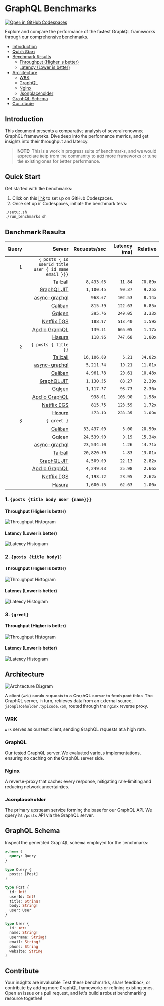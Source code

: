 # GraphQL Benchmarks <!-- omit from toc -->

[![Open in GitHub Codespaces](https://github.com/codespaces/badge.svg)](https://codespaces.new/tailcallhq/graphql-benchmarks)

Explore and compare the performance of the fastest GraphQL frameworks through our comprehensive benchmarks.

- [Introduction](#introduction)
- [Quick Start](#quick-start)
- [Benchmark Results](#benchmark-results)
  - [Throughput (Higher is better)](#throughput-higher-is-better)
  - [Latency (Lower is better)](#latency-lower-is-better)
- [Architecture](#architecture)
  - [WRK](#wrk)
  - [GraphQL](#graphql)
  - [Nginx](#nginx)
  - [Jsonplaceholder](#jsonplaceholder)
- [GraphQL Schema](#graphql-schema)
- [Contribute](#contribute)

[Tailcall]: https://github.com/tailcallhq/tailcall
[Gqlgen]: https://github.com/99designs/gqlgen
[Apollo GraphQL]: https://github.com/apollographql/apollo-server
[Netflix DGS]: https://github.com/netflix/dgs-framework
[Caliban]: https://github.com/ghostdogpr/caliban
[async-graphql]: https://github.com/async-graphql/async-graphql
[Hasura]: https://github.com/hasura/graphql-engine
[GraphQL JIT]: https://github.com/zalando-incubator/graphql-jit

## Introduction

This document presents a comparative analysis of several renowned GraphQL frameworks. Dive deep into the performance metrics, and get insights into their throughput and latency.

> **NOTE:** This is a work in progress suite of benchmarks, and we would appreciate help from the community to add more frameworks or tune the existing ones for better performance.

## Quick Start

Get started with the benchmarks:

1. Click on this [link](https://codespaces.new/tailcallhq/graphql-benchmarks) to set up on GitHub Codespaces.
2. Once set up in Codespaces, initiate the benchmark tests:

```bash
./setup.sh
./run_benchmarks.sh
```

## Benchmark Results

<!-- PERFORMANCE_RESULTS_START -->

| Query | Server | Requests/sec | Latency (ms) | Relative |
|-------:|--------:|--------------:|--------------:|---------:|
| 1 | `{ posts { id userId title user { id name email }}}` |
|| [Tailcall] | `8,433.05` | `11.84` | `70.89x` |
|| [GraphQL JIT] | `1,100.45` | `90.37` | `9.25x` |
|| [async-graphql] | `968.67` | `102.53` | `8.14x` |
|| [Caliban] | `815.39` | `122.63` | `6.85x` |
|| [Gqlgen] | `395.76` | `249.05` | `3.33x` |
|| [Netflix DGS] | `188.97` | `513.40` | `1.59x` |
|| [Apollo GraphQL] | `139.11` | `666.05` | `1.17x` |
|| [Hasura] | `118.96` | `747.68` | `1.00x` |
| 2 | `{ posts { title }}` |
|| [Tailcall] | `16,106.60` | `6.21` | `34.02x` |
|| [async-graphql] | `5,211.74` | `19.21` | `11.01x` |
|| [Caliban] | `4,961.78` | `20.61` | `10.48x` |
|| [GraphQL JIT] | `1,130.55` | `88.27` | `2.39x` |
|| [Gqlgen] | `1,117.77` | `98.73` | `2.36x` |
|| [Apollo GraphQL] | `938.01` | `106.90` | `1.98x` |
|| [Netflix DGS] | `815.75` | `123.59` | `1.72x` |
|| [Hasura] | `473.40` | `233.35` | `1.00x` |
| 3 | `{ greet }` |
|| [Caliban] | `33,437.00` | `3.00` | `20.90x` |
|| [Gqlgen] | `24,539.90` | `9.19` | `15.34x` |
|| [async-graphql] | `23,534.10` | `4.26` | `14.71x` |
|| [Tailcall] | `20,820.30` | `4.83` | `13.01x` |
|| [GraphQL JIT] | `4,509.09` | `22.13` | `2.82x` |
|| [Apollo GraphQL] | `4,249.03` | `25.98` | `2.66x` |
|| [Netflix DGS] | `4,193.12` | `28.95` | `2.62x` |
|| [Hasura] | `1,600.15` | `62.63` | `1.00x` |

<!-- PERFORMANCE_RESULTS_END -->



### 1. `{posts {title body user {name}}}`
#### Throughput (Higher is better)

![Throughput Histogram](assets/req_sec_histogram1.png)

#### Latency (Lower is better)

![Latency Histogram](assets/latency_histogram1.png)

### 2. `{posts {title body}}`
#### Throughput (Higher is better)

![Throughput Histogram](assets/req_sec_histogram2.png)

#### Latency (Lower is better)

![Latency Histogram](assets/latency_histogram2.png)

### 3. `{greet}`
#### Throughput (Higher is better)

![Throughput Histogram](assets/req_sec_histogram3.png)

#### Latency (Lower is better)

![Latency Histogram](assets/latency_histogram3.png)

## Architecture

![Architecture Diagram](assets/architecture.png)

A client (`wrk`) sends requests to a GraphQL server to fetch post titles. The GraphQL server, in turn, retrieves data from an external source, `jsonplaceholder.typicode.com`, routed through the `nginx` reverse proxy.

### WRK

`wrk` serves as our test client, sending GraphQL requests at a high rate.

### GraphQL

Our tested GraphQL server. We evaluated various implementations, ensuring no caching on the GraphQL server side.

### Nginx

A reverse-proxy that caches every response, mitigating rate-limiting and reducing network uncertainties.

### Jsonplaceholder

The primary upstream service forming the base for our GraphQL API. We query its `/posts` API via the GraphQL server.

## GraphQL Schema

Inspect the generated GraphQL schema employed for the benchmarks:

```graphql
schema {
  query: Query
}

type Query {
  posts: [Post]
}

type Post {
  id: Int!
  userId: Int!
  title: String!
  body: String!
  user: User
}

type User {
  id: Int!
  name: String!
  username: String!
  email: String!
  phone: String
  website: String
}
```

## Contribute

Your insights are invaluable! Test these benchmarks, share feedback, or contribute by adding more GraphQL frameworks or refining existing ones. Open an issue or a pull request, and let's build a robust benchmarking resource together!
